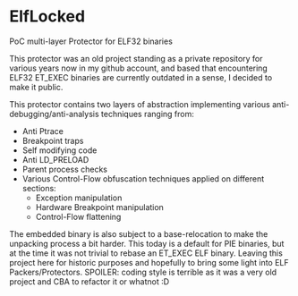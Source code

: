 # ElfLocked
PoC multi-layer Protector for ELF32 binaries

This protector was an old project standing as a private repository for various years now in my github account, and based that encountering ELF32 ET_EXEC binaries are currently outdated in a sense, I decided to make it public.

This protector contains two layers of abstraction implementing various anti-debugging/anti-analysis techniques ranging from:
* Anti Ptrace
* Breakpoint traps
* Self modifying code
* Anti LD_PRELOAD
* Parent process checks
* Various Control-Flow obfuscation techniques applied on different sections:
  * Exception manipulation
  * Hardware Breakpoint manipulation
  * Control-Flow flattening

The embedded binary is also subject to a base-relocation to make the unpacking process a bit harder. This today is a default for PIE binaries, but at the time it was not trivial to rebase an ET_EXEC ELF binary. 
Leaving this project here for historic purposes and hopefully to bring some light into ELF Packers/Protectors. 
SPOILER: coding style is terrible as it was a very old project and CBA to refactor it or whatnot :D
